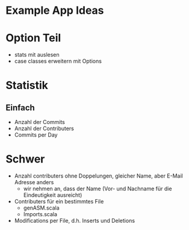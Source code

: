 # Example App Ideas

# Option Teil
* stats mit auslesen
* case classes erweitern mit Options

# Statistik
## Einfach
* Anzahl der Commits
* Anzahl der Contributers
* Commits per Day

# Schwer
* Anzahl contributers ohne Doppelungen, gleicher Name, aber E-Mail Adresse anders
  * wir nehmen an, dass der Name (Vor- und Nachname für die Eindeutigkeit ausreicht)
* Contributers für ein bestimmtes File
  * genASM.scala
  * Imports.scala
* Modifications per File, d.h. Inserts und Deletions
